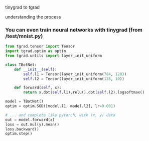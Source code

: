 tinygrad to tgrad 

understanding the process 


### You can even train neural networks with tinygrad (from /test/mnist.py)

```python
from tgrad.tensor import Tensor
import tgrad.optim as optim
from tgrad.untils import layer_init_uniform

class TBotNet:
    def __init__(self):
        self.l1 = Tensor(layer_init_uniform(784, 128))
        self.l2 = Tensor(layer_init_uniform(128, 10))

    def forward(self, x):
        return x.dot(self.l1).relu().dot(self.l2).logsoftmax()

model = TBotNet()
optim = optim.SGD([model.l1, model.l2], lr=0.001)

# ... and complete like pytorch, with (x, y) data
out = model.forward(x)
loss = out.mul(y).mean()
loss.backward()
optim.step() 

```